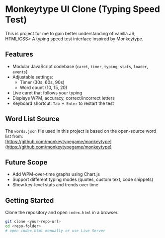 # Monkeytype UI Clone (Typing Speed Test)

This is project for me to gain better understanding of vanilla JS, HTML/CSS> A typing speed test interface inspired by Monkeytype. 

## Features

- Modular JavaScript codebase (`caret`, `timer`, `typing`, `stats`, `loader`, `events`)
- Adjustable settings:
  - Timer (30s, 60s, 90s)
  - Word count (10, 15, 20)
- Live caret that follows your typing
- Displays WPM, accuracy, correct/incorrect letters
- Keyboard shortcut: `Tab + Enter` to restart the test

## Word List Source

The `words.json` file used in this project is based on the open-source word list from:  
[https://github.com/monkeytypegame/monkeytype](https://github.com/monkeytypegame/monkeytype)

## Future Scope

- Add WPM-over-time graphs using Chart.js
- Support different typing modes (quotes, custom text, code snippets)
- Show key-level stats and trends over time

## Getting Started

Clone the repository and open `index.html` in a browser.

```bash
git clone <your-repo-url>
cd <repo-folder>
# open index.html manually or use Live Server
